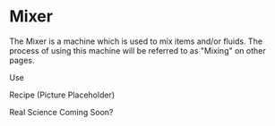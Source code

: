 Mixer
=====

The Mixer is a machine which is used to mix items and/or fluids. The process of using this machine will be referred to as "Mixing" on other pages.

Use

Recipe
(Picture Placeholder)

Real Science
Coming Soon?